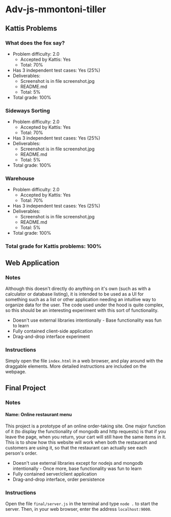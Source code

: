 # Adv-js-mmontoni-tiller

## Kattis Problems

### What does the fox say?
- Problem difficulty: 2.0
    * Accepted by Kattis: Yes
    * Total: 70%
- Has 3 independent test cases: Yes (25%)
- Deliverables:
    * Screenshot is in file screenshot.jpg
    * README.md
    * Total: 5%
- Total grade: 100%

### Sideways Sorting
- Problem difficulty: 2.0
    * Accepted by Kattis: Yes
    * Total: 70%
- Has 3 independent test cases: Yes (25%)
- Deliverables:
    * Screenshot is in file screenshot.jpg
    * README.md
    * Total: 5%
- Total grade: 100%

### Warehouse
- Problem difficulty: 2.0
    * Accepted by Kattis: Yes
    * Total: 70%
- Has 3 independent test cases: Yes (25%)
- Deliverables:
    * Screenshot is in file screenshot.jpg
    * README.md
    * Total: 5%
- Total grade: 100%

### Total grade for Kattis problems: 100%

## Web Application

### Notes
Although this doesn't directly do anything on it's own (such as with a calculator or database listing),
it is intended to be used as a UI for something such as a list or other application needing an intuitive way to organize data for the user.
The code used under the hood is quite complex, so this should be an interesting experiment with this sort of functionality.
- Doesn't use external libraries intentionally - Base functionality was fun to learn
- Fully contained client-side application
- Drag-and-drop interface experiment

### Instructions
Simply open the file `index.html` in a web browser, and play around with the draggable elements.
More detailed instructions are included on the webpage.

## Final Project

### Notes
#### Name: Online restaurant menu
This project is a prototype of an online order-taking site.
One major function of it (to display the functionality of mongodb and http requests) is that if you leave the page,
when you return, your cart will still have the same items in it.
This is to show how this website will work when both the restaurant and customers are using it,
so that the restaurant can actually see each person's order.
- Doesn't use external libraries except for nodejs and mongodb intentionally - Once more, base functionality was fun to learn
- Fully contained server/client application
- Drag-and-drop interface, order persistence

### Instructions
Open the file `final/server.js` in the terminal and type `node .` to start the server.
Then, in your web browser, enter the address `localhost:9000`.